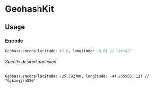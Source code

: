 # GeohashKit

## Usage
### Encode
```swift
Geohash.encode(latitude: 42.6, longitude: -5.6) // "ezs42"
```

###### Specify desired precision
```
Geohash.encode(latitude: -25.382708, longitude: -49.265506, 12) // "6gkzwgjzn820"
```
